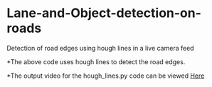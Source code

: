 # Lane-and-Object-detection-on-roads
Detection of road edges using hough lines  in a live camera feed

  *The above code uses hough lines to detect the road edges.
  
  
  
  *The output video for the hough_lines.py code can be viewed [Here](https://drive.google.com/file/d/1zDafEKfWVxcedXcYNpa4m5mOZPqu5mEJ/view?usp=sharing)


